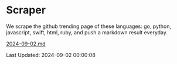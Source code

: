 # Scraper

We scrape the github trending page of these languages: go, python, javascript, swift, html, ruby, and push a markdown result everyday.

[2024-09-02.md](https://github.com/henson/Scraper/blob/master/2024-09-02.md)

Last Updated: 2024-09-02 00:00:08